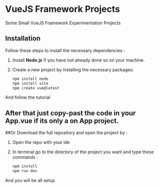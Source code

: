 # VueJS Framework Projects

Some Small VueJS Framework Experimentation Projects 

## Installation
Follow these steps to install the necessary dependencies :

1. Install **Node.js** if you have not already done so on your machine.
2. Create a new project by installing the necessary packages:

   ```bash
   npm install node
   npm install vite
   npm create vue@latest

And follow the tutorial

## After that just copy-past the code in your App.vue if its only a on App project.

##Or Download the full repository and open the project by :

1. Open the repo with your ide 
2. In terminal go to the directory of the project you want and type these commands :

   ```bash
   npm install
   npm run dev

And you will be all setup
